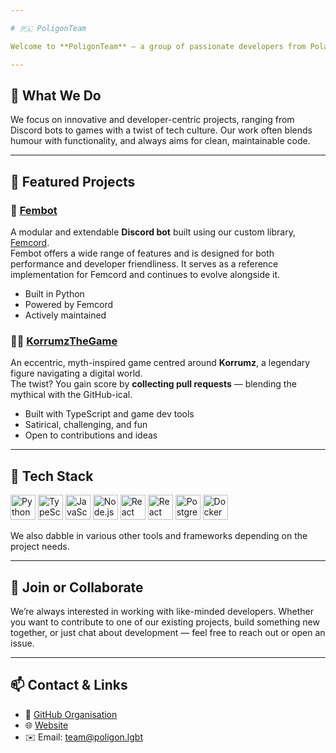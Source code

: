 ```yaml
---

# 🇵🇱 PoligonTeam

Welcome to **PoligonTeam** — a group of passionate developers from Poland, building powerful, playful, and purposeful software. We specialise in **Python**, **TypeScript**, and a range of modern development tools, working together to craft high-quality projects for the open-source community and beyond.

---
```


## 💼 What We Do

We focus on innovative and developer-centric projects, ranging from Discord bots to games with a twist of tech culture. Our work often blends humour with functionality, and always aims for clean, maintainable code.

---

## 🚀 Featured Projects

### 🎀 [Fembot](https://github.com/PoligonTeam/cenzura)
A modular and extendable **Discord bot** built using our custom library, [Femcord](https://github.com/czubix/femcord).  
Fembot offers a wide range of features and is designed for both performance and developer friendliness. It serves as a reference implementation for Femcord and continues to evolve alongside it.

- Built in Python  
- Powered by Femcord  
- Actively maintained

### 🧝‍♂️ [KorrumzTheGame](https://github.com/PoligonTeam/korrumzthegame)
An eccentric, myth-inspired game centred around **Korrumz**, a legendary figure navigating a digital world.  
The twist? You gain score by **collecting pull requests** — blending the mythical with the GitHub-ical.

- Built with TypeScript and game dev tools  
- Satirical, challenging, and fun  
- Open to contributions and ideas

---

## 🧰 Tech Stack

<p align="left">
  <img src="https://cdn.jsdelivr.net/gh/devicons/devicon/icons/python/python-original.svg" alt="Python" width="40" height="40"/>
  <img src="https://cdn.jsdelivr.net/gh/devicons/devicon/icons/typescript/typescript-original.svg" alt="TypeScript" width="40" height="40"/>
  <img src="https://cdn.jsdelivr.net/gh/devicons/devicon/icons/javascript/javascript-original.svg" alt="JavaScript" width="40" height="40"/>
  <img src="https://cdn.jsdelivr.net/gh/devicons/devicon/icons/nodejs/nodejs-original.svg" alt="Node.js" width="40" height="40"/>
  <img src="https://cdn.jsdelivr.net/gh/devicons/devicon/icons/react/react-original.svg" alt="React" width="40" height="40"/>
  <img src="https://cdn.jsdelivr.net/gh/devicons/devicon/icons/nextjs/nextjs-original.svg" alt="React" width="40" height="40"/>
  <img src="https://cdn.jsdelivr.net/gh/devicons/devicon/icons/postgresql/postgresql-original.svg" alt="PostgreSQL" width="40" height="40"/>
  <img src="https://cdn.jsdelivr.net/gh/devicons/devicon/icons/docker/docker-original.svg" alt="Docker" width="40" height="40"/>
</p>

We also dabble in various other tools and frameworks depending on the project needs.

---

## 🤝 Join or Collaborate

We’re always interested in working with like-minded developers. Whether you want to contribute to one of our existing projects, build something new together, or just chat about development — feel free to reach out or open an issue.

---

## 📫 Contact & Links

- 🧠 [GitHub Organisation](https://github.com/PoligonTeam)
- 🌐 [Website](https://poligon.lgbt/)
- ✉️ Email: team@poligon.lgbt
